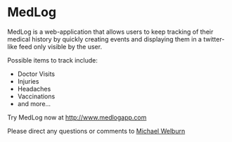 # MedLog

MedLog is a web-application that allows users to keep tracking of their
medical history by quickly creating events and displaying them in a
twitter-like feed only visible by the user.

Possible items to track include:
* Doctor Visits
* Injuries
* Headaches
* Vaccinations
* and more...

Try MedLog now at http://www.medlogapp.com

Please direct any questions or comments to [Michael Welburn](https://twitter.com/#!/br0nc080)